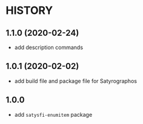 # HISTORY

## 1.1.0 (2020-02-24)

* add description commands

## 1.0.1 (2020-02-02)

* add build file and package file for Satyrographos

## 1.0.0

* add `satysfi-enumitem` package
